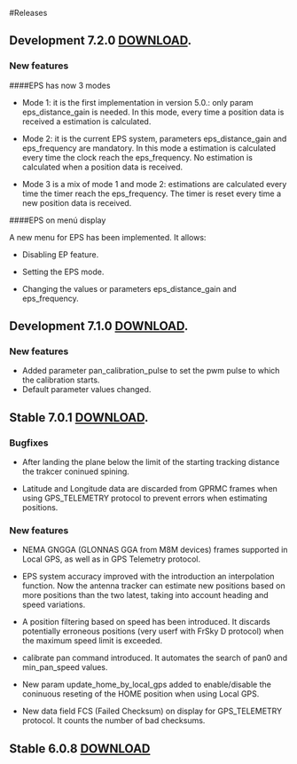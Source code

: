 #Releases

## Development 7.2.0 [DOWNLOAD](https://github.com/raul-ortega/u360gts/blob/master/releases/amv-open360tracker_NAZE-7.2.0.zip).

### New features

####EPS has now 3 modes

* Mode 1: it is the first implementation in version 5.0.: only param eps_distance_gain is needed. In this mode, every time a position data is received a estimation is calculated.

* Mode 2: it is the current EPS system, parameters eps_distance_gain and eps_frequency are mandatory. In this mode a estimation is calculated every time the clock reach the eps_frequency. No estimation is calculated when a position data is received.

* Mode 3 is a mix of mode 1 and mode 2: estimations are calculated every time the timer reach the eps_frequency. The timer is reset every time a new position data is received.

####EPS on menú display

A new menu for EPS has been implemented. It allows:

* Disabling EP feature.

* Setting the EPS mode.

* Changing the values or parameters eps_distance_gain and eps_frequency.

## Development 7.1.0 [DOWNLOAD](https://github.com/raul-ortega/u360gts/blob/master/releases/amv-open360tracker_NAZE-7.1.0.zip).

### New features

* Added parameter pan_calibration_pulse to set the pwm pulse to which the calibration starts.
* Default parameter values changed.

## Stable 7.0.1 [DOWNLOAD](https://github.com/raul-ortega/u360gts/blob/master/releases/amv-open360tracker_NAZE-7.0.1.zip).

### Bugfixes

* After landing the plane below the limit of the starting tracking distance the trakcer coninued spining.

* Latitude and Longitude data are discarded from GPRMC frames when using GPS_TELEMETRY protocol to prevent errors when estimating positions.

### New features
	
* NEMA GNGGA (GLONNAS GGA from M8M devices) frames supported in Local GPS, as well as in GPS Telemetry protocol.

* EPS system accuracy improved with the introduction an interpolation function. Now the antenna tracker can estimate new positions based on more positions than the two latest, taking into account heading and speed variations.

* A position filtering based on speed has been introduced. It discards potentially erroneous positions (very userf with FrSky D protocol) when the maximum speed limit is exceeded.

* calibrate pan command introduced. It automates the search of pan0 and min_pan_speed values.

* New param update_home_by_local_gps added to enable/disable the coninuous reseting of the HOME position when using Local GPS.

* New data field FCS (Failed Checksum) on display for GPS_TELEMETRY protocol. It counts the number of bad checksums.

## Stable 6.0.8 [DOWNLOAD](https://github.com/raul-ortega/u360gts/blob/master/releases/amv-open360tracker_NAZE-6.0.8.zip)
